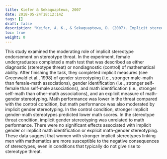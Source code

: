 ```yaml
---
title: Kiefer & Sekaquaptewa, 2007
date: 2018-05-24T18:12:14Z
tags: []
draft: false
description: "Keifer, A. K., & Sekaquaptewa, D. (2007). Implicit stereotypes and women's math performance: How implicit gender-math stereotypes influence women's susceptibility to stereotype threat. *Journal of Experimental Social Psychology, 43,* 825-832."
toc: true
weight: 0
---
```


This study examined the moderating role of implicit stereotype endorsement on stereotype threat. In the experiment, female undergraduates completed a math test that was described as either diagnostic (stereotype threat) or nondiagnostic (control) of mathematical ability. After finishing the task, they completed implicit measures (see Greenwald et al., 1998) of gender stereotyping (i.e., stronger male-math than female-math associations), gender identification (i.e., stronger self-female than self-male associations), and math identification (i.e., stronger self-math than other-math associations), and an explicit measure of math-gender stereotyping. Math performance was lower in the threat compared with the control condition, but math performance was also moderated by implicit gender stereotyping. In the control condition, stronger implicit gender-math stereotypes predicted lower math scores. In the stereotype threat condition, implicit gender stereotyping was unrelated to math performance. There were no significant effects associated with implicit gender or implicit math identification or explicit math-gender stereotyping. These data suggest that women with stronger implicit stereotypes linking men with mathematics are more susceptible to the negative consequences of stereotypes, even in conditions that typically do not give rise to stereotype threat.
